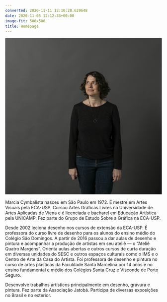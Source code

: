 ```yaml
---
converted: 2020-11-11 12:10:28.629648
date: 2020-11-05 12:12:33+00:00
image-fit: 500x500
title: Homepage
---
```


![Marcia](images/retrato-marcia.jpg)

Marcia Cymbalista nasceu em São Paulo em 1972. É mestre em Artes Visuais pela ECA-USP. Cursou Artes Gráficas Livres na Universidade de Artes Aplicadas de Viena e é licenciada e bacharel em Educação Artística pela UNICAMP. Fez parte do Grupo de Estudo Sobre a Gráfica na ECA-USP.

Desde 2002 leciona desenho nos cursos de extensão da ECA-USP. É professora do curso livre de desenho para os alunos do ensino médio do Colégio São Domingos. A partir de 2016 passou a dar aulas de desenho e pintura e acompanhar a produção de artistas em seu ateliê — o “Ateliê Quatro Margens”. Orienta aulas abertas e outros cursos de curta duração em diversas unidades do SESC e outros espaços culturais como o IMS e o Centro de Arte da Casa do Artista. Foi professora de desenho e pintura no curso de artes plásticas da Faculdade Santa Marcelina por 14 anos e no ensino fundamental e médio dos Colégios Santa Cruz e Visconde de Porto Seguro.

Desenvolve trabalhos artísticos principalmente em desenho, gravura e pintura. Fez parte da Associação Jatobá. Participa de diversas exposições no Brasil e no exterior.